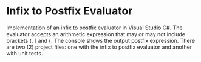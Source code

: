 # Infix to Postfix Evaluator
Implementation of an infix to postfix evaluator in Visual Studio C#. The evaluator accepts an arithmetic expression that may or may not include brackets (, [ and {. The console shows the output postfix expression. There are two (2) project files: one with the infix to postfix evaluator and another with unit tests. 
